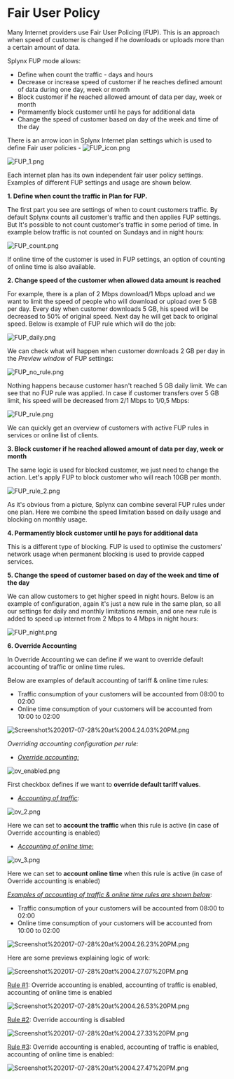 Fair User Policy
================

Many Internet providers use Fair User Policing (FUP). This is an approach when speed of customer is changed if he downloads or uploads more than a certain amount of data.

Splynx FUP mode allows:

* Define when count the traffic - days and hours
* Decrease or increase speed of customer if he reaches defined amount of data during one day, week or month
* Block customer if he reached allowed amount of data per day, week or month
* Permamently block customer until he pays for additional data
* Change the speed of customer based on day of the week and time of the day  

There is an arrow icon in Splynx Internet plan settings which is used to define Fair user policies - ![FUP_icon.png](FUP_icon.png)

![FUP_1.png](FUP_1.png)

Each internet plan has its own independent fair user policy settings. Examples of different FUP settings and usage are shown below.

**1. Define when count the traffic in Plan for FUP.**

The first part you see are settings of when to count customers traffic. By default Splynx counts all customer's traffic and then applies FUP settings. But It's possible to not count customer's traffic in some period of time. In example below traffic is not counted on Sundays and in night hours:

![FUP_count.png](FUP_count.png)

If online time of the customer is used in FUP settings, an option of counting of online time is also available.

**2. Change speed of the customer when allowed **data** amount is reached**

For example, there is a plan of 2 Mbps download/1 Mbps upload and we want to limit the speed of people who will download or upload over 5 GB per day. Every day when customer downloads 5 GB, his speed will be decreased to 50% of original speed. Next day he will get back to original speed. Below is example of FUP rule which will do the job:

![FUP_daily.png](FUP_daily.png)

We can check what will happen when customer downloads 2 GB per day in the _Preview window_ of FUP settings:

![FUP_no_rule.png](FUP_no_rule.png)

Nothing happens because customer hasn't reached 5 GB daily limit. We can see that no FUP rule was applied. In case if customer transfers over 5 GB limit, his speed will be decreased from 2/1 Mbps to 1/0,5 Mbps:

![FUP_rule.png](FUP_rule.png)

We can quickly get an overview of customers with active FUP rules in services or online list of clients.

**3. Block customer if he reached allowed amount of data per day, week or month**

The same logic is used for blocked customer, we just need to change the action. Let's apply FUP to block customer who will reach 10GB per month.

![FUP_rule_2.png](FUP_rule_2.png)

As it's obvious from a picture, Splynx can combine several FUP rules under one plan. Here we combine the speed limitation based on daily usage and blocking on monthly usage.

**4. Permamently block customer until he pays for additional data**

This is a different type of blocking. FUP is used to optimise the customers' network usage when permanent blocking is used to provide capped services.

**5. Change the speed of customer based on day of the week and time of the day**

We can allow customers to get higher speed in night hours. Below is an example of configuration, again it's just a new rule in the same plan, so all our settings for daily and monthly limitations remain, and one new rule is added to speed up internet from 2 Mbps to 4 Mbps in night hours:

![FUP_night.png](FUP_night.png)

**6. Override Accounting**

In Override Accounting we can define if we want to override default accounting of traffic or online time rules.

Below are examples of default accounting of tariff & online time rules:

* Traffic consumption of your customers will be accounted from 08:00 to 02:00
* Online time consumption of your customers will be accounted from 10:00 to 02:00

![Screenshot%202017-07-28%20at%2004.24.03%20PM.png](Screenshot%202017-07-28%20at%2004.24.03%20PM.png)

_Overriding accounting configuration per rule:_

* _<u>Override accounting:</u>_

![ov_enabled.png](ov_enabled.png)

First checkbox defines if we want to **override default tariff values**.

* _<u>Accounting of traffic</u>:_

![ov_2.png](ov_2.png)

Here we can set to **account the traffic** when this rule is active (in case of Override accounting is enabled)

* _<u>Accounting of online time:</u>_

![ov_3.png](ov_3.png)

Here we can set to **account online time** when this rule is active (in case of Override accounting is enabled)

_<u>Examples of accounting of traffic & online time rules are shown below</u>_:

* Traffic consumption of your customers will be accounted from 08:00 to 02:00
* Online time consumption of your customers will be accounted from 10:00 to 02:00

![Screenshot%202017-07-28%20at%2004.26.23%20PM.png](Screenshot%202017-07-28%20at%2004.26.23%20PM.png)

Here are some previews explaining logic of work:

![Screenshot%202017-07-28%20at%2004.27.07%20PM.png](Screenshot%202017-07-28%20at%2004.27.07%20PM.png)

<u>Rule #1</u>: Override accounting is enabled, accounting of traffic is enabled, accounting of online time is enabled

![Screenshot%202017-07-28%20at%2004.26.53%20PM.png](Screenshot%202017-07-28%20at%2004.26.53%20PM.png)

<u>Rule #2</u>: Override accounting is disabled

![Screenshot%202017-07-28%20at%2004.27.33%20PM.png](Screenshot%202017-07-28%20at%2004.27.33%20PM.png)

<u>Rule #3</u>: Override accounting is enabled, accounting of traffic is enabled, accounting of online time is enabled:

![Screenshot%202017-07-28%20at%2004.27.47%20PM.png](Screenshot%202017-07-28%20at%2004.27.47%20PM.png)
